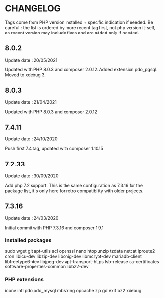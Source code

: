 # CHANGELOG

Tags come from PHP version installed + specific indication if needed.
Be careful : the list is ordered by more recent tag first, not php version it-self, as recent version may include fixes and are added only if needed.

## 8.0.2
Update date : 20/05/2021

Updated with PHP 8.0.3 and composer 2.0.12.
Added extension pdo_pgsql.
Moved to xdebug 3.

## 8.0.3
Update date : 21/04/2021

Updated with PHP 8.0.3 and composer 2.0.12

## 7.4.11
Update date : 24/10/2020

Push first 7.4 tag, updated with composer 1.10.15

## 7.2.33
Update date : 30/09/2020

Add php 7.2 support. This is the same configuration as 7.3.16 for the package list, it's only here for retro compatibility with older projects.

## 7.3.16
Update date : 24/03/2020

Initial commit with PHP 7.3.16 and composer 1.9.1

### Installed packages

sudo
wget
git
apt-utils
acl
openssl
nano
htop
unzip
tzdata
netcat
iproute2
cron
libicu-dev
libzip-dev
libonig-dev
libmcrypt-dev
mariadb-client
libfreetype6-dev
libjpeg-dev
apt-transport-https
lsb-release
ca-certificates
software-properties-common
libbz2-dev

### PHP extensions

iconv
intl
pdo
pdo_mysql
mbstring
opcache
zip
gd
exif
bz2
xdebug